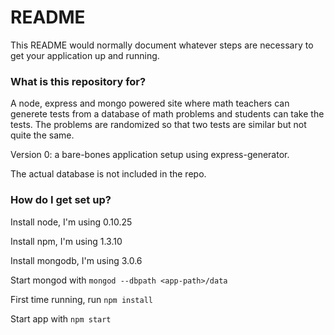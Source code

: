# README #

This README would normally document whatever steps are necessary to get your application up and running.

### What is this repository for? ###

A node, express and mongo powered site where math teachers can generete tests from a database of math problems and students can take the tests. The problems are randomized so that two tests are similar but not quite the same. 

Version 0: a bare-bones application setup using express-generator.

The actual database is not included in the repo.

### How do I get set up? ###

Install node, I'm using 0.10.25

Install npm, I'm using 1.3.10

Install mongodb, I'm using 3.0.6

Start mongod with `mongod --dbpath <app-path>/data`

First time running, run `npm install`

Start app with `npm start`